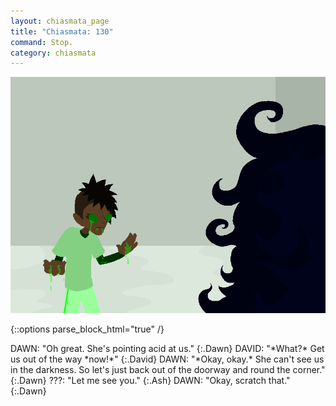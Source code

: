 ```yaml
---
layout: chiasmata_page
title: "Chiasmata: 130"
command: Stop.
category: chiasmata
---
```


![130](/chiasmata/images/narrative/129.png)

{::options parse_block_html="true" /}
<div class="dialogue">
DAWN: "Oh great. She's pointing acid at us." 
{:.Dawn}
DAVID: "*What?* Get us out of the way *now!*" 
{:.David}
DAWN: "*Okay, okay.* She can't see us in the darkness. So let's just back out of the doorway and round the corner." 
{:.Dawn}
???: "Let me see you." 
{:.Ash}
DAWN: "Okay, scratch that." 
{:.Dawn}
</div>